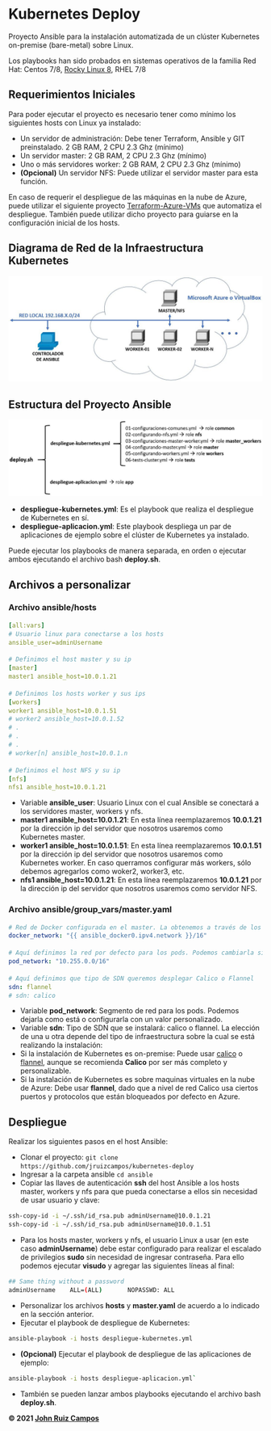 # Kubernetes Deploy
Proyecto Ansible para la instalación automatizada de un clúster Kubernetes on-premise (bare-metal) sobre Linux.

Los playbooks han sido probados en sistemas operativos de la familia Red Hat: Centos 7/8, [Rocky Linux 8](https://rockylinux.org/), RHEL 7/8

## Requerimientos Iniciales
Para poder ejecutar el proyecto es necesario tener como mínimo los siguientes hosts con Linux ya instalado:
- Un servidor de administración: Debe tener Terraform, Ansible y GIT preinstalado. 2 GB RAM, 2 CPU 2.3 Ghz (mínimo)
- Un servidor master: 2 GB RAM, 2 CPU 2.3 Ghz (mínimo)
- Uno o más servidores worker: 2 GB RAM, 2 CPU 2.3 Ghz (mínimo)
- **(Opcional)** Un servidor NFS: Puede utilizar el servidor master para esta función.

En caso de requerir el despliegue de las máquinas en la nube de Azure, puede utilizar el siguiente proyecto [Terraform-Azure-VMs](https://github.com/jruizcampos/terraform-azure-vms) que automatiza el despliegue. También puede utilizar dicho proyecto para guiarse en la configuración inicial de los hosts.

## Diagrama de Red de la Infraestructura Kubernetes
![diagrama de red](https://github.com/jruizcampos/kubernetes-deploy/blob/main/diagrama_de_red.jpg?raw=true)

## Estructura del Proyecto Ansible
![arquitectura ansible](https://github.com/jruizcampos/kubernetes-deploy/blob/main/esquema_playbooks_ansible.jpg?raw=true)
- **despliegue-kubernetes.yml**: Es el playbook que realiza el despliegue de Kubernetes en sí. 
- **despliegue-aplicacion.yml**: Este playbook despliega un par de aplicaciones de ejemplo sobre el clúster de Kubernetes ya instalado.

Puede ejecutar los playbooks de manera separada, en orden o ejecutar ambos ejecutando el archivo bash **deploy.sh**.

## Archivos a personalizar
### Archivo **ansible/hosts**

```yaml
[all:vars]
# Usuario linux para conectarse a los hosts
ansible_user=adminUsername 

# Definimos el host master y su ip
[master]
master1 ansible_host=10.0.1.21

# Definimos los hosts worker y sus ips
[workers]
worker1 ansible_host=10.0.1.51
# worker2 ansible_host=10.0.1.52
# .
# .
# .
# worker[n] ansible_host=10.0.1.n

# Definimos el host NFS y su ip
[nfs]
nfs1 ansible_host=10.0.1.21
```
- Variable **ansible_user**: Usuario Linux con el cual Ansible se conectará a los servidores master, workers y nfs.
- **master1 ansible_host=10.0.1.21**: En esta línea reemplazaremos **10.0.1.21** por la dirección ip del servidor que nosotros usaremos como Kubernetes master.
- **worker1 ansible_host=10.0.1.51**: En esta línea reemplazaremos **10.0.1.51** por la dirección ip del servidor que nosotros usaremos como Kubernetes worker. En caso querramos configurar más workers, sólo debemos agregarlos como woker2, worker3, etc.
- **nfs1 ansible_host=10.0.1.21**: En esta línea reemplazaremos **10.0.1.21** por la dirección ip del servidor que nosotros usaremos como servidor NFS.

### Archivo **ansible/group_vars/master.yaml**

```yaml
# Red de Docker configurada en el master. La obtenemos a través de los facts
docker_network: "{{ ansible_docker0.ipv4.network }}/16"

# Aquí definimos la red por defecto para los pods. Podemos cambiarla si así lo deseamos.
pod_network: "10.255.0.0/16"

# Aquí definimos que tipo de SDN queremos desplegar Calico o Flannel
sdn: flannel
# sdn: calico
```
- Variable **pod_network**: Segmento de red para los pods. Podemos dejarla como está o configurarla con un valor personalizado. 
- Variable **sdn**: Tipo de SDN que se instalará: calico o flannel. La elección de una u otra depende del tipo de infraestructura sobre la cual se está realizando la instalación:
- Si la instalación de Kubernetes es on-premise: Puede usar [calico](https://docs.projectcalico.org/getting-started/kubernetes/quickstart) o [flannel](https://docs.projectcalico.org/getting-started/kubernetes/flannel/flannel), aunque se recomienda **Calico** por ser más completo y personalizable.
- Si la instalación de Kubernetes es sobre maquinas virtuales en la nube de Azure: Debe usar **flannel**, dado que a nivel de red Calico usa ciertos puertos y protocolos que están bloqueados por defecto en Azure.

## Despliegue
Realizar los siguientes pasos en el host Ansible:
- Clonar el proyecto: `git clone https://github.com/jruizcampos/kubernetes-deploy`
- Ingresar a la carpeta ansible `cd ansible`
- Copiar las llaves de autenticación **ssh** del host Ansible a los hosts master, workers y nfs para que pueda conectarse a ellos sin necesidad de usar usuario y clave:
```bash
ssh-copy-id -i ~/.ssh/id_rsa.pub adminUsername@10.0.1.21
ssh-copy-id -i ~/.ssh/id_rsa.pub adminUsername@10.0.1.51
```
- Para los hosts master, workers y nfs, el usuario Linux a usar (en este caso **adminUsername**) debe estar configurado para realizar el escalado de privilegios **sudo** sin necesidad de ingresar contraseña. Para ello podemos ejecutar **visudo** y agregar las siguientes líneas al final:
```bash
## Same thing without a password
adminUsername    ALL=(ALL)       NOPASSWD: ALL
```
- Personalizar los archivos **hosts** y **master.yaml** de acuerdo a lo indicado en la sección anterior.
- Ejecutar el playbook de despliegue de Kubernetes:
```bash
ansible-playbook -i hosts despliegue-kubernetes.yml
```
- **(Opcional)** Ejecutar el playbook de despliegue de las aplicaciones de ejemplo:
```bash
ansible-playbook -i hosts despliegue-aplicacion.yml`
```
- También se pueden lanzar ambos playbooks ejecutando el archivo bash **deploy.sh**.

**&copy; 2021 [John Ruiz Campos](https://johnruizcampos.com "John Ruiz Campos")**

